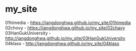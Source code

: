 # my_site
01himedia - https://jangdonghwa.github.io/my_site/01himedia <br>
02chovy - https://jangdonghwa.github.io/my_site/02chavy <br>
03HanGukUniversity - http://jangdonghwa.github.io/my_site/03HanGukUniversity <br>
04klass - http://jangdonghwa.github.io/my_site/04klass <br>
